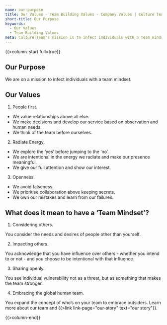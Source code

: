 ```yaml
---
name: our-purpose
title: Our Values - Team Building Values - Company Values | Culture Team
short-title: Our Purpose
keywords:
  - Our Values
  - Team Building Values 
meta: Culture Team's mission is to infect individuals with a team mindset. Culture Team's team building values People first, Radiate Energy, Openness.
---
```

{{>column-start full=true}}

## Our Purpose

We are on a mission to infect individuals with a team mindset.

## Our Values

1. People first.
  * We value relationships above all else.
  * We make decisions and develop our service based on observation and human needs.
  * We think of the team before ourselves.

2. Radiate Energy.
  * We explore the ‘yes’ before jumping to the ‘no’.
  * We are intentional in the energy we radiate and make our presence meaningful.
  * We give our full attention and show our interest.

3. Openness.
  * We avoid falseness.
  * We prioritise collaboration above keeping secrets.
  * We own our mistakes and learn from our failures.

## What does it mean to have a ‘Team Mindset’?

1. Considering others.

You consider the needs and desires of people other than yourself.

2. Impacting others.

You acknowledge that you have influence over others - whether you intend to or not - and you choose to be intentional with that influence.

3. Sharing openly.

You see individual vulnerability not as a threat, but as something that makes the team stronger.

4. Embracing the global human team.

You expand the concept of who’s on your team to embrace outsiders. Learn more about our team and {{>link link-page="our-story" text="our story"}}.

{{>column-end}}